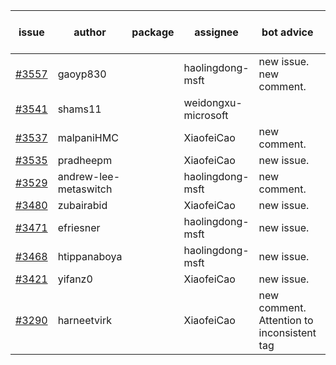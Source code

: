 | issue | author | package | assignee | bot advice | created date of issue | target release date | date from target |
| ------ | ------ | ------ | ------ | ------ | ------ | ------ | :-----: |
| [#3557](https://github.com/Azure/sdk-release-request/issues/3557) | gaoyp830 |  | haolingdong-msft | new issue. new comment. | 12-09 | 01-27 |  |
| [#3541](https://github.com/Azure/sdk-release-request/issues/3541) | shams11 |  | weidongxu-microsoft |  | 12-07 | 12-23 |  |
| [#3537](https://github.com/Azure/sdk-release-request/issues/3537) | malpaniHMC |  | XiaofeiCao | new comment. | 12-06 | 12-23 |  |
| [#3535](https://github.com/Azure/sdk-release-request/issues/3535) | pradheepm |  | XiaofeiCao | new issue. | 12-06 | 12-23 |  |
| [#3529](https://github.com/Azure/sdk-release-request/issues/3529) | andrew-lee-metaswitch |  | haolingdong-msft | new comment. | 12-05 | 12-23 |  |
| [#3480](https://github.com/Azure/sdk-release-request/issues/3480) | zubairabid |  | XiaofeiCao | new issue. | 11-30 | 12-23 |  |
| [#3471](https://github.com/Azure/sdk-release-request/issues/3471) | efriesner |  | haolingdong-msft | new issue. | 11-29 | 12-23 |  |
| [#3468](https://github.com/Azure/sdk-release-request/issues/3468) | htippanaboya |  | haolingdong-msft | new issue. | 11-29 | 12-23 |  |
| [#3421](https://github.com/Azure/sdk-release-request/issues/3421) | yifanz0 |  | XiaofeiCao | new issue. | 11-16 | 12-23 |  |
| [#3290](https://github.com/Azure/sdk-release-request/issues/3290) | harneetvirk |  | XiaofeiCao | new comment. Attention to inconsistent tag | 10-25 | 11-25 |  |

